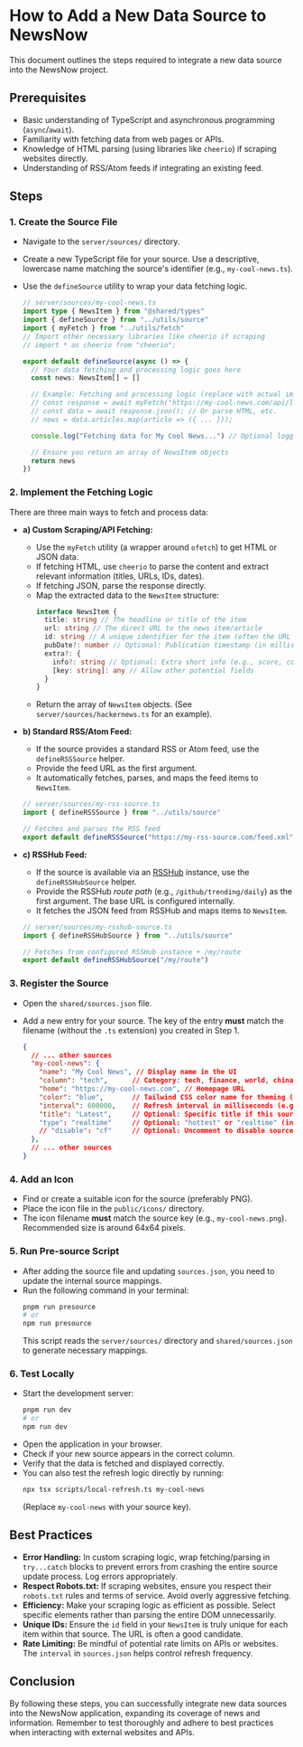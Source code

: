 # How to Add a New Data Source to NewsNow

This document outlines the steps required to integrate a new data source into the NewsNow project.

## Prerequisites

*   Basic understanding of TypeScript and asynchronous programming (`async`/`await`).
*   Familiarity with fetching data from web pages or APIs.
*   Knowledge of HTML parsing (using libraries like `cheerio`) if scraping websites directly.
*   Understanding of RSS/Atom feeds if integrating an existing feed.

## Steps

### 1. Create the Source File

*   Navigate to the `server/sources/` directory.
*   Create a new TypeScript file for your source. Use a descriptive, lowercase name matching the source's identifier (e.g., `my-cool-news.ts`).
*   Use the `defineSource` utility to wrap your data fetching logic.

    ```typescript
    // server/sources/my-cool-news.ts
    import type { NewsItem } from "@shared/types"
    import { defineSource } from "../utils/source"
    import { myFetch } from "../utils/fetch"
    // Import other necessary libraries like cheerio if scraping
    // import * as cheerio from "cheerio";

    export default defineSource(async () => {
      // Your data fetching and processing logic goes here
      const news: NewsItem[] = []

      // Example: Fetching and processing logic (replace with actual implementation)
      // const response = await myFetch("https://my-cool-news.com/api/latest");
      // const data = await response.json(); // Or parse HTML, etc.
      // news = data.articles.map(article => ({ ... }));

      console.log("Fetching data for My Cool News...") // Optional logging

      // Ensure you return an array of NewsItem objects
      return news
    })
    ```

### 2. Implement the Fetching Logic

There are three main ways to fetch and process data:

*   **a) Custom Scraping/API Fetching:**
    *   Use the `myFetch` utility (a wrapper around `ofetch`) to get HTML or JSON data.
    *   If fetching HTML, use `cheerio` to parse the content and extract relevant information (titles, URLs, IDs, dates).
    *   If fetching JSON, parse the response directly.
    *   Map the extracted data to the `NewsItem` structure:
        ```typescript
        interface NewsItem {
          title: string // The headline or title of the item
          url: string // The direct URL to the news item/article
          id: string // A unique identifier for the item (often the URL or a specific ID from the source)
          pubDate?: number // Optional: Publication timestamp (in milliseconds since epoch)
          extra?: {
            info?: string // Optional: Extra short info (e.g., score, comments count)
            [key: string]: any // Allow other potential fields
          }
        }
        ```
    *   Return the array of `NewsItem` objects. (See `server/sources/hackernews.ts` for an example).

*   **b) Standard RSS/Atom Feed:**
    *   If the source provides a standard RSS or Atom feed, use the `defineRSSSource` helper.
    *   Provide the feed URL as the first argument.
    *   It automatically fetches, parses, and maps the feed items to `NewsItem`.

    ```typescript
    // server/sources/my-rss-source.ts
    import { defineRSSSource } from "../utils/source"

    // Fetches and parses the RSS feed
    export default defineRSSSource("https://my-rss-source.com/feed.xml")
    ```

*   **c) RSSHub Feed:**
    *   If the source is available via an [RSSHub](https://docs.rsshub.app/) instance, use the `defineRSSHubSource` helper.
    *   Provide the RSSHub *route path* (e.g., `/github/trending/daily`) as the first argument. The base URL is configured internally.
    *   It fetches the JSON feed from RSSHub and maps items to `NewsItem`.

    ```typescript
    // server/sources/my-rsshub-source.ts
    import { defineRSSHubSource } from "../utils/source"

    // Fetches from configured RSSHub instance + /my/route
    export default defineRSSHubSource("/my/route")
    ```

### 3. Register the Source

*   Open the `shared/sources.json` file.
*   Add a new entry for your source. The key of the entry **must** match the filename (without the `.ts` extension) you created in Step 1.

    ```json
    {
      // ... other sources
      "my-cool-news": {
        "name": "My Cool News", // Display name in the UI
        "column": "tech",      // Category: tech, finance, world, china, etc.
        "home": "https://my-cool-news.com", // Homepage URL
        "color": "blue",       // Tailwind CSS color name for theming (e.g., red, blue, green, slate)
        "interval": 600000,    // Refresh interval in milliseconds (e.g., 600000 = 10 minutes)
        "title": "Latest",     // Optional: Specific title if this source has variants
        "type": "realtime"     // Optional: "hottest" or "realtime" (influences UI)
        // "disable": "cf"     // Optional: Uncomment to disable source in Cloudflare deployment
      },
      // ... other sources
    }
    ```

### 4. Add an Icon

*   Find or create a suitable icon for the source (preferably PNG).
*   Place the icon file in the `public/icons/` directory.
*   The icon filename **must** match the source key (e.g., `my-cool-news.png`). Recommended size is around 64x64 pixels.

### 5. Run Pre-source Script

*   After adding the source file and updating `sources.json`, you need to update the internal source mappings.
*   Run the following command in your terminal:
    ```bash
    pnpm run presource
    # or
    npm run presource
    ```
    This script reads the `server/sources/` directory and `shared/sources.json` to generate necessary mappings.

### 6. Test Locally

*   Start the development server:
    ```bash
    pnpm run dev
    # or
    npm run dev
    ```
*   Open the application in your browser.
*   Check if your new source appears in the correct column.
*   Verify that the data is fetched and displayed correctly.
*   You can also test the refresh logic directly by running:
    ```bash
    npx tsx scripts/local-refresh.ts my-cool-news
    ```
    (Replace `my-cool-news` with your source key).

## Best Practices

*   **Error Handling:** In custom scraping logic, wrap fetching/parsing in `try...catch` blocks to prevent errors from crashing the entire source update process. Log errors appropriately.
*   **Respect Robots.txt:** If scraping websites, ensure you respect their `robots.txt` rules and terms of service. Avoid overly aggressive fetching.
*   **Efficiency:** Make your scraping logic as efficient as possible. Select specific elements rather than parsing the entire DOM unnecessarily.
*   **Unique IDs:** Ensure the `id` field in your `NewsItem` is truly unique for each item within that source. The URL is often a good candidate.
*   **Rate Limiting:** Be mindful of potential rate limits on APIs or websites. The `interval` in `sources.json` helps control refresh frequency.

## Conclusion

By following these steps, you can successfully integrate new data sources into the NewsNow application, expanding its coverage of news and information. Remember to test thoroughly and adhere to best practices when interacting with external websites and APIs.
